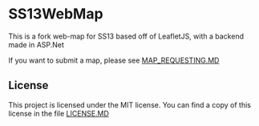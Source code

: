 # SS13WebMap

This is a fork web-map for SS13 based off of LeafletJS, with a backend made in ASP.Net

If you want to submit a map, please see [MAP_REQUESTING.MD](MAP_REQUESTING.MD)

## License

This project is licensed under the MIT license. You can find a copy of this license in the file [LICENSE.MD](LICENSE.MD)